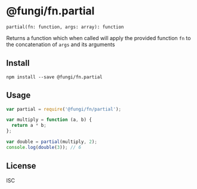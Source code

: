 @fungi/fn.partial
=================

    partial(fn: function, args: array): function

Returns a function which when called will apply the provided function `fn`
to the concatenation of `args` and its arguments 

Install
-------

    npm install --save @fungi/fn.partial

Usage
-----

```js
var partial = require('@fungi/fn/partial');

var multiply = function (a, b) {
  return a * b;
};

var double = partial(multiply, 2);
console.log(double(3)); // 6
```

License
-------

ISC
